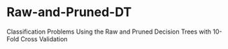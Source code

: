 # Raw-and-Pruned-DT
Classification Problems Using the Raw and Pruned Decision Trees with 10-Fold Cross Validation
